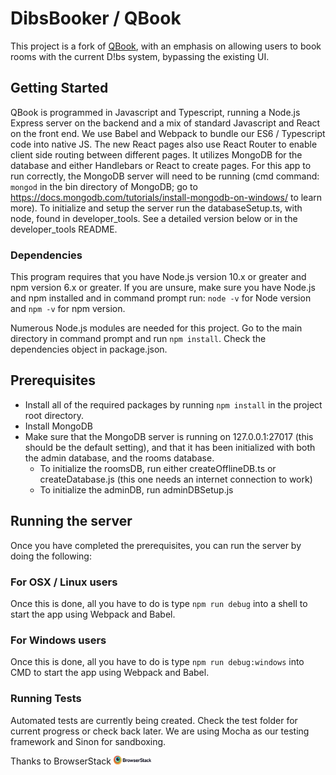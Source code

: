 # DibsBooker / QBook
This project is a fork of [QBook](https://github.com/essdev-team/dibs-wrapper), with an emphasis on allowing users to book rooms with the current D!bs system, bypassing the existing UI.

## Getting Started

QBook is programmed in Javascript and Typescript, running a Node.js Express server on the backend and a mix of standard Javascript and React on the front end. We use Babel and Webpack to bundle our ES6 / Typescript code into native JS.  The new React pages also use React Router to enable client side routing between different pages.  It utilizes MongoDB for the database and either Handlebars or React to create pages. For this app to run correctly, the MongoDB server will need to be running (cmd command: `mongod` in the bin directory of MongoDB; go to https://docs.mongodb.com/tutorials/install-mongodb-on-windows/ to learn more). To initialize and setup the server run the databaseSetup.ts, with node, found in developer_tools. See a detailed version below or in the developer_tools README.

### Dependencies

This program requires that you have Node.js version 10.x or greater and npm version 6.x or greater. If you are unsure, make sure you have Node.js and npm installed and in command prompt run: `node -v` for Node version and `npm -v` for npm version.

Numerous Node.js modules are needed for this project. Go to the main directory in command prompt and run `npm install`.
Check the dependencies object in package.json.

## Prerequisites
* Install all of the required packages by running `npm install` in the project root directory.
* Install MongoDB
* Make sure that the MongoDB server is running on 127.0.0.1:27017 (this should be the default setting), and that it has been initialized with both the admin database, and the rooms database.
  * To initialize the roomsDB, run either createOfflineDB.ts or createDatabase.js (this one needs an internet connection to work)
  * To initialize the adminDB, run adminDBSetup.js

## Running the server
Once you have completed the prerequisites, you can run the server by doing the following:

### For OSX / Linux users
Once this is done, all you have to do is type `npm run debug` into a shell to start the app using Webpack and Babel.

### For Windows users
Once this is done, all you have to do is type `npm run debug:windows` into CMD to start the app using Webpack and Babel.

### Running Tests

Automated tests are currently being created. Check the test folder for current progress or check back later. We are using Mocha as our testing framework and Sinon for sandboxing.

Thanks to BrowserStack
<a href="https://browserstack.com"> <img src="archive/Browserstack-logo.png" width="12%"> </a>
